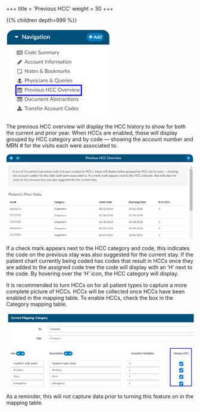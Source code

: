 +++
title = 'Previous HCC'
weight = 30
+++

{{% children depth=999 %}}

![Previous HCCs](PreviousHCCViewer.png)

The previous HCC overview will display the HCC history to show for both the current and prior year. When HCCs are enabled, these will display grouped by HCC category and by code — showing the account number and MRN # for the visits each were associated to. 

![Previous HCC Viewer](PreviousHCC.png)

If a check mark appears next to the HCC category and code, this indicates the code on the previous stay was also suggested for the current stay. If the patient chart currently being coded has codes that result in HCCs once they are added to the assigned code tree the code will display with an ‘H’ next to the code. By hovering over the ‘H’ icon, the HCC category will display.

It is recommended to turn HCCs on for all patient types to capture a more complete picture of HCCs. HCCs will be collected once HCCs have been enabled in the mapping table. To enable HCCs, check the box in the Category mapping table.

![Enable HCCs in Mapping Table](DisplayHCC.png)

As a reminder, this will not capture data prior to turning this feature on in the mapping table. 
